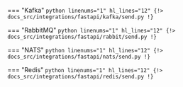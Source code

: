 === "Kafka"
    ```python linenums="1" hl_lines="12"
    {!> docs_src/integrations/fastapi/kafka/send.py !}
    ```

=== "RabbitMQ"
    ```python linenums="1" hl_lines="12"
    {!> docs_src/integrations/fastapi/rabbit/send.py !}
    ```

=== "NATS"
    ```python linenums="1" hl_lines="12"
    {!> docs_src/integrations/fastapi/nats/send.py !}
    ```

=== "Redis"
    ```python linenums="1" hl_lines="12"
    {!> docs_src/integrations/fastapi/redis/send.py !}
    ```
